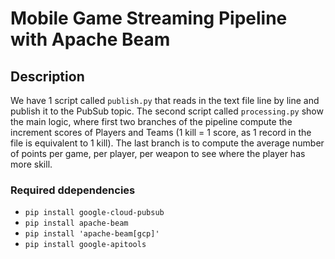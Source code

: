 # Mobile Game Streaming Pipeline with Apache Beam


## Description

We have 1 script called `publish.py` that reads in the text file line by line and publish it to the PubSub topic.
The second script called `processing.py` show the main logic, where first two branches of the pipeline compute the increment scores
of Players and Teams (1 kill = 1 score, as 1 record in the file is equivalent to 1 kill). The last branch is to compute
the average number of points per game, per player, per weapon to see where the player has more skill. 


### Required ddependencies

- `pip install google-cloud-pubsub`
- `pip install apache-beam`
- `pip install 'apache-beam[gcp]'`
- `pip install google-apitools`